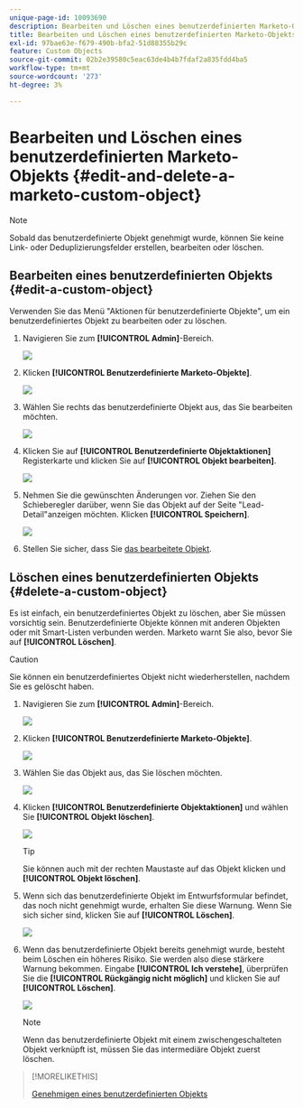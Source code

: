 ```yaml
---
unique-page-id: 10093690
description: Bearbeiten und Löschen eines benutzerdefinierten Marketo-Objekts - Marketo Docs - Produktdokumentation
title: Bearbeiten und Löschen eines benutzerdefinierten Marketo-Objekts
exl-id: 97bae63e-f679-490b-bfa2-51d88355b29c
feature: Custom Objects
source-git-commit: 02b2e39580c5eac63de4b4b7fdaf2a835fdd4ba5
workflow-type: tm+mt
source-wordcount: '273'
ht-degree: 3%

---
```


# Bearbeiten und Löschen eines benutzerdefinierten Marketo-Objekts {#edit-and-delete-a-marketo-custom-object}

>[!NOTE]
>
>Sobald das benutzerdefinierte Objekt genehmigt wurde, können Sie keine Link- oder Deduplizierungsfelder erstellen, bearbeiten oder löschen.

## Bearbeiten eines benutzerdefinierten Objekts {#edit-a-custom-object}

Verwenden Sie das Menü &quot;Aktionen für benutzerdefinierte Objekte&quot;, um ein benutzerdefiniertes Objekt zu bearbeiten oder zu löschen.

1. Navigieren Sie zum **[!UICONTROL Admin]**-Bereich.

   ![](assets/edit-and-delete-a-marketo-custom-object-1.png)

1. Klicken **[!UICONTROL Benutzerdefinierte Marketo-Objekte]**.

   ![](assets/edit-and-delete-a-marketo-custom-object-2.png)

1. Wählen Sie rechts das benutzerdefinierte Objekt aus, das Sie bearbeiten möchten.

   ![](assets/edit-and-delete-a-marketo-custom-object-3.png)

1. Klicken Sie auf **[!UICONTROL Benutzerdefinierte Objektaktionen]** Registerkarte und klicken Sie auf **[!UICONTROL Objekt bearbeiten]**.

   ![](assets/edit-and-delete-a-marketo-custom-object-4.png)

1. Nehmen Sie die gewünschten Änderungen vor. Ziehen Sie den Schieberegler darüber, wenn Sie das Objekt auf der Seite &quot;Lead-Detail&quot;anzeigen möchten. Klicken **[!UICONTROL Speichern]**.

   ![](assets/edit-and-delete-a-marketo-custom-object-5.png)

1. Stellen Sie sicher, dass Sie [das bearbeitete Objekt](/help/marketo/product-docs/administration/marketo-custom-objects/approve-a-custom-object.md).

## Löschen eines benutzerdefinierten Objekts {#delete-a-custom-object}

Es ist einfach, ein benutzerdefiniertes Objekt zu löschen, aber Sie müssen vorsichtig sein. Benutzerdefinierte Objekte können mit anderen Objekten oder mit Smart-Listen verbunden werden. Marketo warnt Sie also, bevor Sie auf **[!UICONTROL Löschen]**.

>[!CAUTION]
>
>Sie können ein benutzerdefiniertes Objekt nicht wiederherstellen, nachdem Sie es gelöscht haben.

1. Navigieren Sie zum **[!UICONTROL Admin]**-Bereich.

   ![](assets/edit-and-delete-a-marketo-custom-object-6.png)

1. Klicken **[!UICONTROL Benutzerdefinierte Marketo-Objekte]**.

   ![](assets/edit-and-delete-a-marketo-custom-object-7.png)

1. Wählen Sie das Objekt aus, das Sie löschen möchten.

   ![](assets/edit-and-delete-a-marketo-custom-object-8.png)

1. Klicken **[!UICONTROL Benutzerdefinierte Objektaktionen]** und wählen Sie **[!UICONTROL Objekt löschen]**.

   ![](assets/edit-and-delete-a-marketo-custom-object-9.png)

   >[!TIP]
   >
   >Sie können auch mit der rechten Maustaste auf das Objekt klicken und **[!UICONTROL Objekt löschen]**.

1. Wenn sich das benutzerdefinierte Objekt im Entwurfsformular befindet, das noch nicht genehmigt wurde, erhalten Sie diese Warnung. Wenn Sie sich sicher sind, klicken Sie auf **[!UICONTROL Löschen]**.

   ![](assets/edit-and-delete-a-marketo-custom-object-10.png)

1. Wenn das benutzerdefinierte Objekt bereits genehmigt wurde, besteht beim Löschen ein höheres Risiko. Sie werden also diese stärkere Warnung bekommen. Eingabe **[!UICONTROL Ich verstehe]**, überprüfen Sie die **[!UICONTROL Rückgängig nicht möglich]** und klicken Sie auf **[!UICONTROL Löschen]**.

   ![](assets/edit-and-delete-a-marketo-custom-object-11.png)

   >[!NOTE]
   >
   >Wenn das benutzerdefinierte Objekt mit einem zwischengeschalteten Objekt verknüpft ist, müssen Sie das intermediäre Objekt zuerst löschen.

>[!MORELIKETHIS]
>
>[Genehmigen eines benutzerdefinierten Objekts](/help/marketo/product-docs/administration/marketo-custom-objects/approve-a-custom-object.md)
